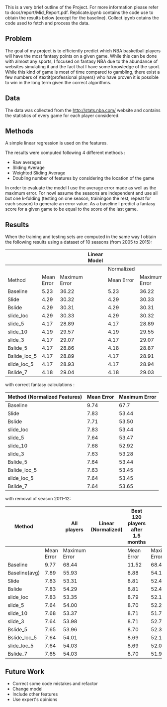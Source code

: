 This is a very brief outline of the Project. For more information please refer to docs/report/Mid_Report.pdf.
Replicate.ipynb contains the code use to obtain the results below (except for the baseline).
Collect.ipynb cotains the code used to fetch and process the data.


## Problem

The goal of my project is to efficiently predict which NBA basketball players will have the most fantasy points on a given game. While this can be done with almost any sports, I focused on fantasy NBA due to the abundance of websites simulating it and the fact that I have some knowledge of the sport. While this kind of game is most of time compared to gambling, there exist a few numbers of \textit{professional players} who have proven it is possible to win in the long term given the correct algorithms.

## Data

The data was collected from the http://stats.nba.com/ website and contains the statistics of every game for each player considered.

## Methods
A simple linear regression is used on the features.

The results were computed following 4 different methods :
- Raw averages
- Sliding Average
- Weighted Sliding Average
- Doubling number of features by considering the location of the game

In order to evaluate the model I use the average error made as well as the maximum error. For nowI assume the seasons are independent and use all but one k-folding (testing on one season, trainingon the rest, repeat for each season) to generate an error value. As a baseline I predict a fantasy score for a given game to be equal to the score of the last game.

## Results

When the training and testing sets are computed in the same way I obtain the following results using a dataset of 10 seasons (from 2005 to 2015):

|              |            |               | Linear Model |            |               |   | Ridge      |               |
|--------------|------------|---------------|--------------|------------|---------------|---|------------|---------------|
|              |            |               |              | Normalized |               |   |            |               |
| Method       | Mean Error | Maximum Error |              | Mean Error | Maximum Error |   | Mean Error | Maximum Error |
| Baseline     | 5.23       | 36.22         |              | 5.23       | 36.22         |   | 5.23       | 36.22         |
| Slide        | 4.29       | 30.32         |              | 4.29       | 30.33         |   | 4.29       | 30.33         |
| Bslide       | 4.29       | 30.31         |              | 4.29       | 30.31         |   | 4.29       | 30.32         |
| slide_loc    | 4.29       | 30.33         |              | 4.29       | 30.32         |   | 4.29       | 30.32         |
| slide_5      | 4.17       | 28.89         |              | 4.17       | 28.89         |   | 4.17       | 28.93         |
| slide_10     | 4.19       | 29.57         |              | 4.19       | 29.55         |   |            |               |
| slide_3      | 4.17       | 29.07         |              | 4.17       | 29.07         |   |            |               |
| Bslide_5     | 4.17       | 28.86         |              | 4.18       | 28.87         |   | 4.17       | 28.92         |
| Bslide_loc_5 | 4.17       | 28.89         |              | 4.17       | 28.91         |   |            |               |
| slide_loc_5  | 4.17       | 28.93         |              | 4.17       | 28.94         |   |            |               |
| Bslide_7     | 4.18       | 29.04         |              | 4.18       | 29.03         |   |            |               |

with correct fantasy calculations :

| Method (Normalized Features) | Mean Error | Maximum Error |
|------------------------------|------------|---------------|
| Baseline                     | 9.74       | 67.7          |
| Slide                        | 7.83       | 53.44         |
| Bslide                       | 7.71       | 53.50         |
| slide_loc                    | 7.83       | 53.44         |
| slide_5                      | 7.64       | 53.47         |
| slide_10                     | 7.68       | 52.92         |
| slide_3                      | 7.63       | 53.28         |
| Bslide_5                     | 7.64       | 53.44         |
| Bslide_loc_5                 | 7.63       | 53.45         |
| slide_loc_5                  | 7.64       | 53.45         |
| Bslide_7                     | 7.64       | 53.65         |

with removal of season 2011-12:

| Method       |            | All players   | Linear (Normalized) | Best 120 players after 1.5 months |               |
|--------------|------------|---------------|---------------------|-----------------------------------|---------------|
|              | Mean Error | Maximum Error |                     | Mean Error                        | Maximum Error |
| Baseline     | 9.77       | 68.44         |                     | 11.52                             | 68.44         |
| Baseline(avg)| 7.89       | 55.93         |                     | 8.88                              | 54.18
| Slide        | 7.83       | 53.31         |                     | 8.81                              | 52.44         |
| Bslide       | 7.83       | 54.29         |                     | 8.81                              | 52.47         |
| slide_loc    | 7.83       | 53.35         |                     | 8.79                              | 52.12         |
| slide_5      | 7.64       | 54.00         |                     | 8.70                              | 52.23         |
| slide_10     | 7.68       | 53.37         |                     | 8.71                              | 51.74         |
| slide_3      | 7.64       | 53.98         |                     | 8.71                              | 52.72         |
| Bslide_5     | 7.65       | 53.96         |                     | 8.70                              | 52.34         |
| Bslide_loc_5 | 7.64       | 54.01         |                     | 8.69                              | 52.19         |
| slide_loc_5  | 7.64       | 54.03         |                     | 8.69                              | 52.05         |
| Bslide_7     | 7.65       | 54.03         |                     | 8.70                              | 51.95         |

## Future Work

- Correct some code mistakes and refactor
- Change model
- Include other features
- Use expert's opinions


